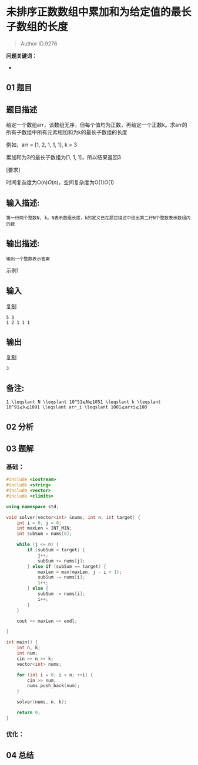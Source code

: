 # 未排序正数数组中累加和为给定值的最长子数组的长度
> Author ID.9276 

**问题关键词：**

- 

## 01 题目

## 题目描述

给定一个数组arr，该数组无序，但每个值均为正数，再给定一个正数k。求arr的所有子数组中所有元素相加和为k的最长子数组的长度

例如，arr = [1, 2, 1, 1, 1], k = 3

累加和为3的最长子数组为[1, 1, 1]，所以结果返回3

[要求]

时间复杂度为O(n)*O*(*n*)，空间复杂度为O(1)*O*(1)



## 输入描述:

```
第一行两个整数N, k。N表示数组长度，k的定义已在题目描述中给出第二行N个整数表示数组内的数
```

## 输出描述:

```
输出一个整数表示答案
```

示例1

## 输入

[复制](javascript:void(0);)

```
5 3
1 2 1 1 1
```

## 输出

[复制](javascript:void(0);)

```
3
```

## 备注:

```
1 \leqslant N \leqslant 10^51⩽N⩽1051 \leqslant k \leqslant 10^91⩽k⩽1091 \leqslant arr_i \leqslant 1001⩽arri⩽100
```

## 02 分析



## 03 题解

### 基础：

```c++
#include <iostream>
#include <string>
#include <vector>
#include <climits>

using namespace std;

void solver(vector<int> &nums, int n, int target) {
    int i = 0, j = 0;
    int maxLen = INT_MIN;
    int subSum = nums[0];

    while (j <= n) {
        if (subSum < target) {
            j++;
            subSum += nums[j];
        } else if (subSum == target) {
            maxLen = max(maxLen, j - i + 1);
            subSum -= nums[i];
            i++;
        } else {
            subSum -= nums[i];
            i++;
        }
    }

    cout << maxLen << endl;

}

int main() {
    int n, k;
    int num;
    cin >> n >> k;
    vector<int> nums;

    for (int i = 0; i < n; ++i) {
        cin >> num;
        nums.push_back(num);
    }

    solver(nums, n, k);

    return 0;
}
```



### 优化：



## 04 总结

